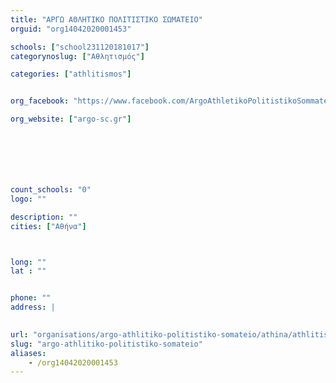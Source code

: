 ```yaml
---
title: "ΑΡΓΩ ΑΘΛΗΤΙΚΟ ΠΟΛΙΤΙΣΤΙΚΟ ΣΩΜΑΤΕΙΟ"
orguid: "org14042020001453"

schools: ["school231120181017"]
categorynoslug: ["Αθλητισμός"]

categories: ["athlitismos"]


org_facebook: "https://www.facebook.com/ArgoAthletikoPolitistikoSommateioArgosc"

org_website: ["argo-sc.gr"]







count_schools: "0"
logo: ""

description: ""
cities: ["Αθήνα"]



long: ""
lat : ""


phone: ""
address: |
    

url: "organisations/argo-athlitiko-politistiko-somateio/athina/athlitismos"
slug: "argo-athlitiko-politistiko-somateio"
aliases:
    - /org14042020001453
---
```



